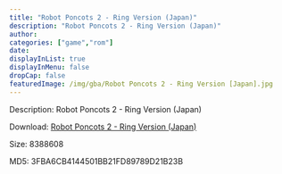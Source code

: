```yaml
---
title: "Robot Poncots 2 - Ring Version (Japan)"
description: "Robot Poncots 2 - Ring Version (Japan)"
author: 
categories: ["game","rom"]
date: 
displayInList: true
displayInMenu: false
dropCap: false
featuredImage: /img/gba/Robot Poncots 2 - Ring Version [Japan].jpg
---
```


Description: Robot Poncots 2 - Ring Version (Japan)

Download: <a style="text-decoration:underline;" href="https://mega.nz/#!yXBUFQQD!lENiOVaeQWfu1Ibt5Cr6fjtgHgEozVgdxC5JqovR4vc" target = "_blank" rel = "nofollow" > Robot Poncots 2 - Ring Version (Japan)</a>

Size: 8388608

MD5: 3FBA6CB4144501BB21FD89789D21B23B

